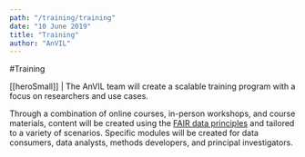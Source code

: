 ```yaml
---
path: "/training/training"
date: "10 June 2019"
title: "Training"
author: "AnVIL"
---
```


#Training

[[heroSmall]]
| The AnVIL team will create a scalable training program with a focus on researchers and use cases.

Through a combination of online courses, in-person workshops, and course materials, content will be created using the [FAIR data principles](https://www.nature.com/articles/sdata201618) and tailored to a variety of scenarios. Specific modules will be created for data consumers, data analysts, methods developers, and principal investigators.
